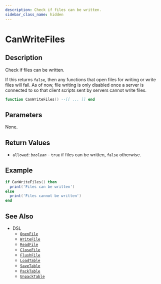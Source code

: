 ```yaml
---
description: Check if files can be written.
sidebar_class_name: hidden
---
```


# CanWriteFiles

## Description

Check if files can be written.

If this returns `false`, then any functions that open files for writing or write files will fail. As of now, file writing is only disabled once a server is connected to so that client scripts sent by servers cannot write files.

```lua
function CanWriteFiles() --[[ ... ]] end
```

## Parameters

None.

## Return Values

- `allowed`: _`boolean`_ - `true` if files can be written, `false` otherwise.

## Example

```lua
if CanWriteFiles() then
  print('Files can be written')
else
  print('Files cannot be written')
end
```

## See Also

- DSL
  - [`OpenFile`](OpenFile)
  - [`WriteFile`](WriteFile)
  - [`ReadFile`](ReadFile)
  - [`CloseFile`](CloseFile)
  - [`FlushFile`](FlushFile)
  - [`LoadTable`](LoadTable)
  - [`SaveTable`](SaveTable)
  - [`PackTable`](PackTable)
  - [`UnpackTable`](UnpackTable)
